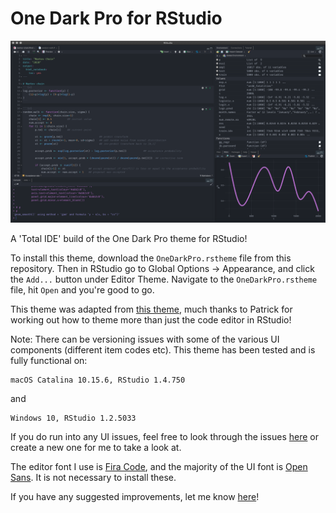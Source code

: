 # One Dark Pro for RStudio
![](img/rstudio-onedark.png)

A 'Total IDE' build of the One Dark Pro theme for RStudio!

To install this theme, download the `OneDarkPro.rstheme` file from this repository. Then in RStudio go to Global Options -> Appearance, and click the `Add...` button under Editor Theme. Navigate to the `OneDarkPro.rstheme` file, hit `Open` and you're good to go.

This theme was adapted from [this theme](https://github.com/patrickshox/Mojave-Dark-RStudio-Theme), much thanks to Patrick for working out how to theme more than just the code editor in RStudio!

Note: There can be versioning issues with some of the various UI components (different item codes etc). This theme has been tested and is fully functional on:
```
macOS Catalina 10.15.6, RStudio 1.4.750
```
and
```
Windows 10, RStudio 1.2.5033
```
If you do run into any UI issues, feel free to look through the issues [here](https://github.com/johnnybarrels/rstudio-one-dark-pro-theme/issues) or create a new one for me to take a look at.

The editor font I use is [Fira Code](https://github.com/tonsky/FiraCode), and the majority of the UI font is [Open Sans](https://fonts.google.com/specimen/Open+Sans). It is not necessary to install these.

If you have any suggested improvements, let me know [here](https://github.com/johnnybarrels/rstudio-one-dark-pro-theme/issues)!
